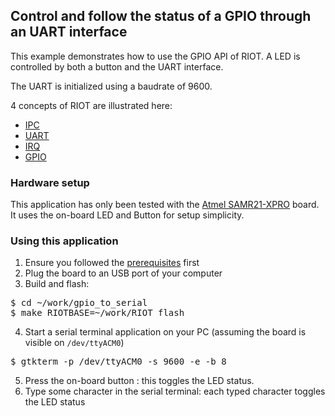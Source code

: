 ## Control and follow the status of a GPIO through an UART interface

This example demonstrates how to use the GPIO API of RIOT. A LED is controlled
by both a button and the UART interface.

The UART is initialized using a baudrate of 9600.

4 concepts of RIOT are illustrated here:
* [IPC](http://riot-os.org/api/group__core__msg.html#details)
* [UART](http://riot-os.org/api/group__drivers__periph__uart.html#details)
* [IRQ](http://riot-os.org/api/group__core__irq.html#details)
* [GPIO](http://doc.riot-os.org/group__drivers__periph__gpio.html#details)

### Hardware setup

This application has only been tested with the
[Atmel SAMR21-XPRO](https://github.com/RIOT-OS/RIOT/wiki/Board%3A-SAMR21-xpro)
board. It uses the on-board LED and Button for setup simplicity.

### Using this application

1. Ensure you followed the
[prerequisites](https://github.com/aabadie/riot-apps#prerequisites) first
2. Plug the board to an USB port of your computer
3. Build and flash:
<pre>
$ cd ~/work/gpio_to_serial
$ make RIOTBASE=~/work/RIOT flash
</pre>
4. Start a serial terminal application on your PC (assuming the board is
visible on `/dev/ttyACM0`)
<pre>
$ gtkterm -p /dev/ttyACM0 -s 9600 -e -b 8
</pre>
5. Press the on-board button : this toggles the LED status.
6. Type some character in the serial terminal: each typed character toggles the
   LED status
